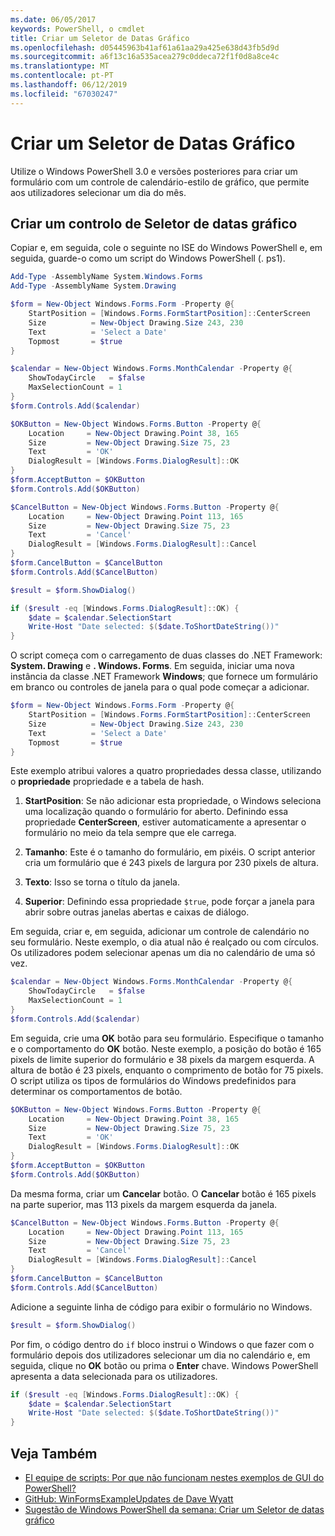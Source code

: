 ```yaml
---
ms.date: 06/05/2017
keywords: PowerShell, o cmdlet
title: Criar um Seletor de Datas Gráfico
ms.openlocfilehash: d05445963b41af61a61aa29a425e638d43fb5d9d
ms.sourcegitcommit: a6f13c16a535acea279c0ddeca72f1f0d8a8ce4c
ms.translationtype: MT
ms.contentlocale: pt-PT
ms.lasthandoff: 06/12/2019
ms.locfileid: "67030247"
---
```

# <a name="creating-a-graphical-date-picker"></a>Criar um Seletor de Datas Gráfico

Utilize o Windows PowerShell 3.0 e versões posteriores para criar um formulário com um controle de calendário-estilo de gráfico, que permite aos utilizadores selecionar um dia do mês.

## <a name="create-a-graphical-date-picker-control"></a>Criar um controlo de Seletor de datas gráfico

Copiar e, em seguida, cole o seguinte no ISE do Windows PowerShell e, em seguida, guarde-o como um script do Windows PowerShell (. ps1).

```powershell
Add-Type -AssemblyName System.Windows.Forms
Add-Type -AssemblyName System.Drawing

$form = New-Object Windows.Forms.Form -Property @{
    StartPosition = [Windows.Forms.FormStartPosition]::CenterScreen
    Size          = New-Object Drawing.Size 243, 230
    Text          = 'Select a Date'
    Topmost       = $true
}

$calendar = New-Object Windows.Forms.MonthCalendar -Property @{
    ShowTodayCircle   = $false
    MaxSelectionCount = 1
}
$form.Controls.Add($calendar)

$OKButton = New-Object Windows.Forms.Button -Property @{
    Location     = New-Object Drawing.Point 38, 165
    Size         = New-Object Drawing.Size 75, 23
    Text         = 'OK'
    DialogResult = [Windows.Forms.DialogResult]::OK
}
$form.AcceptButton = $OKButton
$form.Controls.Add($OKButton)

$CancelButton = New-Object Windows.Forms.Button -Property @{
    Location     = New-Object Drawing.Point 113, 165
    Size         = New-Object Drawing.Size 75, 23
    Text         = 'Cancel'
    DialogResult = [Windows.Forms.DialogResult]::Cancel
}
$form.CancelButton = $CancelButton
$form.Controls.Add($CancelButton)

$result = $form.ShowDialog()

if ($result -eq [Windows.Forms.DialogResult]::OK) {
    $date = $calendar.SelectionStart
    Write-Host "Date selected: $($date.ToShortDateString())"
}
```

O script começa com o carregamento de duas classes do .NET Framework: **System. Drawing** e **. Windows. Forms**.
Em seguida, iniciar uma nova instância da classe .NET Framework **Windows**; que fornece um formulário em branco ou controles de janela para o qual pode começar a adicionar.

```powershell
$form = New-Object Windows.Forms.Form -Property @{
    StartPosition = [Windows.Forms.FormStartPosition]::CenterScreen
    Size          = New-Object Drawing.Size 243, 230
    Text          = 'Select a Date'
    Topmost       = $true
}
```

Este exemplo atribui valores a quatro propriedades dessa classe, utilizando o **propriedade** propriedade e a tabela de hash.

1. **StartPosition**: Se não adicionar esta propriedade, o Windows seleciona uma localização quando o formulário for aberto.
   Definindo essa propriedade **CenterScreen**, estiver automaticamente a apresentar o formulário no meio da tela sempre que ele carrega.

2. **Tamanho**: Este é o tamanho do formulário, em pixéis.
   O script anterior cria um formulário que é 243 pixels de largura por 230 pixels de altura.

3. **Texto**: Isso se torna o título da janela.

4. **Superior**: Definindo essa propriedade `$true`, pode forçar a janela para abrir sobre outras janelas abertas e caixas de diálogo.

Em seguida, criar e, em seguida, adicionar um controle de calendário no seu formulário.
Neste exemplo, o dia atual não é realçado ou com círculos.
Os utilizadores podem selecionar apenas um dia no calendário de uma só vez.

```powershell
$calendar = New-Object Windows.Forms.MonthCalendar -Property @{
    ShowTodayCircle   = $false
    MaxSelectionCount = 1
}
$form.Controls.Add($calendar)
```

Em seguida, crie uma **OK** botão para seu formulário.
Especifique o tamanho e o comportamento do **OK** botão.
Neste exemplo, a posição do botão é 165 pixels de limite superior do formulário e 38 pixels da margem esquerda.
A altura de botão é 23 pixels, enquanto o comprimento de botão for 75 pixels.
O script utiliza os tipos de formulários do Windows predefinidos para determinar os comportamentos de botão.

```powershell
$OKButton = New-Object Windows.Forms.Button -Property @{
    Location     = New-Object Drawing.Point 38, 165
    Size         = New-Object Drawing.Size 75, 23
    Text         = 'OK'
    DialogResult = [Windows.Forms.DialogResult]::OK
}
$form.AcceptButton = $OKButton
$form.Controls.Add($OKButton)
```

Da mesma forma, criar um **Cancelar** botão.
O **Cancelar** botão é 165 pixels na parte superior, mas 113 pixels da margem esquerda da janela.

```powershell
$CancelButton = New-Object Windows.Forms.Button -Property @{
    Location     = New-Object Drawing.Point 113, 165
    Size         = New-Object Drawing.Size 75, 23
    Text         = 'Cancel'
    DialogResult = [Windows.Forms.DialogResult]::Cancel
}
$form.CancelButton = $CancelButton
$form.Controls.Add($CancelButton)
```

Adicione a seguinte linha de código para exibir o formulário no Windows.

```powershell
$result = $form.ShowDialog()
```

Por fim, o código dentro do `if` bloco instrui o Windows o que fazer com o formulário depois dos utilizadores selecionar um dia no calendário e, em seguida, clique no **OK** botão ou prima o **Enter** chave.
Windows PowerShell apresenta a data selecionada para os utilizadores.

```powershell
if ($result -eq [Windows.Forms.DialogResult]::OK) {
    $date = $calendar.SelectionStart
    Write-Host "Date selected: $($date.ToShortDateString())"
}
```

## <a name="see-also"></a>Veja Também

- [EI equipe de scripts:  Por que não funcionam nestes exemplos de GUI do PowerShell?](https://go.microsoft.com/fwlink/?LinkId=506644)
- [GitHub: WinFormsExampleUpdates de Dave Wyatt](https://github.com/dlwyatt/WinFormsExampleUpdates)
- [Sugestão de Windows PowerShell da semana:  Criar um Seletor de datas gráfico](https://technet.microsoft.com/library/ff730942.aspx)
